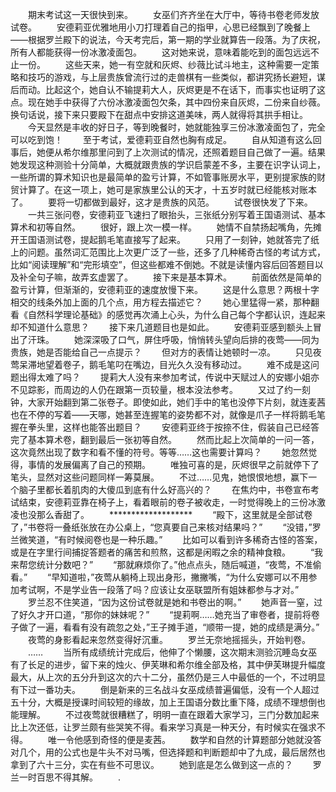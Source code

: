 　　期末考试这一天很快到来。
　　女巫们齐齐坐在大厅中，等待书卷老师发放试卷。
　　安德莉亚优雅地用小刀打理着自己的指甲，心思已经飘到了晚餐上——根据罗兰殿下的说法，今天考完后，第一期的学业就算告一段落。为了庆祝，所有人都能获得一份冰激凌面包。
　　这对她来说，意味着能吃到的面包远远不止一份。
　　这些天来，她一有空就和灰烬、纱薇比试斗地主，这种需要一定策略和技巧的游戏，与上层贵族曾流行过的走兽棋有一些类似，都讲究扬长避短，谋后而动。比起这个，她自认不输提莉大人，灰烬更是不在话下，而事实也证明了这点。现在她手中获得了六份冰激凌面包欠条，其中四份来自灰烬，二份来自纱薇。换句话说，接下来只要殿下在甜点中安排这道美味，两人就得将其拱手相让。
　　今天显然是丰收的好日子，等到晚餐时，她就能独享三份冰激凌面包了，完全可以吃到饱！
　　至于考试，爱德莉亚自然也胸有成足。
　　自从知道有这么回事后，她便从希尔维那里问到了上次测试的情况，还照着题目自己做了一遍。结果她发现这种测验十分简单，大概就跟贵族的学识启蒙差不多，主要在识字认词上，一些所谓的算术知识也是最简单的盈亏计算，不如管事账房水平，更别提家族的财贸计算了。在这一项上，她可是家族里公认的天才，十五岁时就已经能核对账本了。
　　要将一切都做到最好，这才是贵族的风范。
　　试卷很快发了下来。
　　一共三张问卷，安德莉亚飞速扫了眼抬头，三张纸分别写着王国语测试、基本算术和初等自然。
　　很好，跟上次一模一样。
　　她情不自禁扬起嘴角，先摊开王国语测试卷，提起鹅毛笔直接写了起来。
　　只用了一刻钟，她就答完了纸上的问题。虽然词汇范围比上次更广泛了一些，还多了几种稀奇古怪的考试方式，比如“阅读理解”和“完形填空”，但这些都难不倒她。不就是读懂内容后回答题目以及补全句子嘛，故弄玄虚罢了。
　　接下来是基本算术。
　　前面依然是简单的盈亏计算，但渐渐的，安德莉亚的速度放慢下来。
　　这是什么意思？两根十字相交的线条外加上面的几个点，用方程去描述它？
　　她心里猛得一紧，那种翻看《自然科学理论基础》的感觉再次涌上心头，为什么自己每个字都认识，连起来却不知道什么意思？
　　接下来几道题目也是如此。
　　安德莉亚感到额头上冒出了汗珠。
　　她深深吸了口气，屏住呼吸，悄悄转头望向后排的夜莺——同为贵族，她是否能给自己一点提示？
　　但对方的表情让她顿时一凉。
　　只见夜莺呆滞地望着卷子，鹅毛笔叼在嘴边，目光久久没有移动过。
　　难不成是这问题出得太难了吗？
　　提莉大人没有来参加考试，传说中天赋过人的安娜小姐亦不见踪影，而周边的人仍在跟第一页较量，根本没法参考。
　　又过了约一刻钟，大家开始翻到第二张卷子。即使如此，她们手中的笔也没停下片刻，就连麦茜也在不停的写着——天哪，她甚至连握笔的姿势都不对，就像是爪子一样将鹅毛笔握在拳头里，这样也能答出题目？
　　安德莉亚终于按捺不住，假装自己已经答完了基本算术卷，翻到最后一张初等自然。
　　然而比起上次简单的一问一答，这次竟然出现了数字和看不懂的符号。等等……这也需要计算吗？
　　她忽然觉得，事情的发展偏离了自己的预期。
　　唯独可喜的是，灰烬很早之前就停下了笔头，显然对这些问题同样一筹莫展。
　　不过……见鬼，她恨恨地想，赢下一个脑子里都长着肌肉的大傻瓜到底有什么好高兴的？
　　在焦灼中，书卷宣布考试结束，安德莉亚靠在椅子上，看着眼前的卷子被收走，一时觉得晚上的三份冰激凌也没那么香甜了。
　　*******************
　　“殿下，这里就是全部试卷了，”书卷将一叠纸张放在办公桌上，“您真要自己来核对结果吗？”
　　“没错，”罗兰微笑道，“有时候阅卷也是一种乐趣。”
　　比如可以看到许多稀奇古怪的答案，或是在字里行间捕捉答题者的痛苦和煎熬，这都是闲暇之余的精神食粮。
　　“我来帮您统计分数吧？”
　　“那就麻烦你了。”他点点头，随后喊道，“夜莺，不准偷看。”
　　“早知道啦，”夜莺从躺椅上现出身形，撇撇嘴，“为什么安娜可以不用参加考试啊，不是学业告一段落了吗？应该让女巫联盟所有姐妹都参与才对。”
　　罗兰忍不住笑道，“因为这份试卷就是她和书卷出的啊。”
　　她声音一窒，过了好久才开口道，“那你的妹妹呢？”
　　“提莉啊……她充当了审卷者，提前将卷子做了一遍，看看有没有疏忽之处，”王子摊手道，“顺带一提，她的成绩是满分。”
　　夜莺的身影看起来忽然变得好沉重。
　　罗兰无奈地摇摇头，开始判卷。
　　……
　　当所有成绩统计完成后，他伸了个懒腰，这次期末测验沉睡岛女巫有了长足的进步，留下来的烛火、伊芙琳和希尔维全部及格，其中伊芙琳提升幅度最大，从上次的五分升到这次的六十二分，虽然仍是三人中最低的一个，不过明显有下过一番功夫。
　　倒是新来的三名战斗女巫成绩普遍偏低，没有一个人超过五十分，大概是授课时间较短的缘故，加上王国语分数比重下降，成绩不理想倒也能理解。
　　不过夜莺就很糟糕了，明明一直在跟着大家学习，三门分数加起来比上次还低，让罗兰颇有些哭笑不得。看来学习真是一种天分，有时候实在强求不得。
　　唯一令他感到奇怪的便是麦茜。
　　数学和自然的计算题部分她就没答对几个，用的公式也是牛头不对马嘴，但选择题和判断题却中了九成，最后居然也拿到了六十三分，实在有些不可思议。
　　她到底是怎么做到这一点的？
　　罗兰一时百思不得其解。
　　.